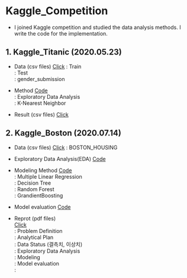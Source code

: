 # Kaggle_Competition
- I joined Kaggle competition and studied the data analysis methods. I write the code for the implementation.

## 1. Kaggle_Titanic (2020.05.23)  
- Data (csv files) [Click](https://github.com/youngbinwoo/Kaggle_Competition/tree/master/Kaggle_Titanic/Data)
 : Train  
 : Test  
 : gender_submission

- Method [Code](https://github.com/youngbinwoo/Kaggle_Competition/tree/master/Kaggle_Titanic/Code)    
 : Exploratory Data Analysis   
 : K-Nearest Neighbor 

- Result (csv files)  [Click](https://github.com/youngbinwoo/Kaggle_Competition/tree/master/Kaggle_Titanic/Result) 

## 2. Kaggle_Boston (2020.07.14)   
- Data (csv files) [Click](https://github.com/youngbinwoo/Kaggle_Competition/tree/master/Kaggle_Boston/Data)
  : BOSTON_HOUSING

- Exploratory Data Analysis(EDA) [Code](https://github.com/youngbinwoo/Kaggle_Competition/tree/master/Kaggle_Boston/EDA)

- Modeling Method [Code](https://github.com/youngbinwoo/Kaggle_Competition/tree/master/Kaggle_Boston/Modeling)    
 : Multiple Linear Regression  
 : Decision Tree   
 : Random Forest  
 : GrandientBoosting   
 
- Model evaluation [Code](https://github.com/youngbinwoo/Kaggle_Competition/tree/master/Kaggle_Boston/Model%20evaluation)

- Reprot (pdf files)  
  [Click](https://github.com/youngbinwoo/Kaggle_Competition/blob/master/Kaggle_Boston/Boston%20Report.pdf)   
  : Problem Definition  
  : Analytical Plan  
  : Data Status (결측치, 이상치)  
  : Exploratory Data Analysis  
  : Modeling  
  : Model evaluation  
  : 

